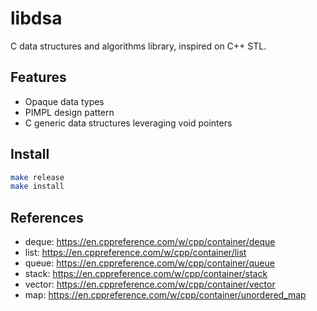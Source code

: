 # libdsa

C data structures and algorithms library, inspired on C++ STL.

## Features

- Opaque data types
- PIMPL design pattern
- C generic data structures leveraging void pointers

## Install

```bash
make release
make install
```

## References

- deque: https://en.cppreference.com/w/cpp/container/deque
- list: https://en.cppreference.com/w/cpp/container/list
- queue: https://en.cppreference.com/w/cpp/container/queue
- stack: https://en.cppreference.com/w/cpp/container/stack
- vector: https://en.cppreference.com/w/cpp/container/vector
- map: https://en.cppreference.com/w/cpp/container/unordered_map
